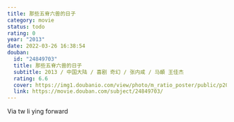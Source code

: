 ```yaml
---
title: 那些五脊六兽的日子
category: movie
status: todo
rating: 0
year: "2013"
date: 2022-03-26 16:38:54
douban:
  id: "24849703"
  title: 那些五脊六兽的日子
  subtitle: 2013 / 中国大陆 / 喜剧 奇幻 / 张内咸 / 马頔 王佳杰
  rating: 6.6
  cover: https://img1.doubanio.com/view/photo/m_ratio_poster/public/p2029168577.jpg
  link: https://movie.douban.com/subject/24849703/
---
```


Via tw li ying forward 